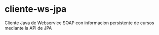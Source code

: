 # cliente-ws-jpa
Cliente Java de Webservice SOAP con informacion persistente de cursos mediante la API de JPA
